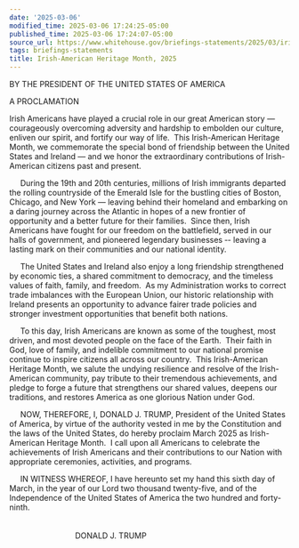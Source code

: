 ```yaml
---
date: '2025-03-06'
modified_time: 2025-03-06 17:24:25-05:00
published_time: 2025-03-06 17:24:07-05:00
source_url: https://www.whitehouse.gov/briefings-statements/2025/03/irish-american-heritage-month-2025/
tags: briefings-statements
title: Irish-American Heritage Month, 2025
---
```

 
BY THE PRESIDENT OF THE UNITED STATES OF AMERICA  
  
A PROCLAMATION

Irish Americans have played a crucial role in our great American story —
courageously overcoming adversity and hardship to embolden our culture,
enliven our spirit, and fortify our way of life.  This Irish-American
Heritage Month, we commemorate the special bond of friendship between
the United States and Ireland — and we honor the extraordinary
contributions of Irish-American citizens past and present.  
  
     During the 19th and 20th centuries, millions of Irish immigrants
departed the rolling countryside of the Emerald Isle for the bustling
cities of Boston, Chicago, and New York — leaving behind their homeland
and embarking on a daring journey across the Atlantic in hopes of a new
frontier of opportunity and a better future for their families.  Since
then, Irish Americans have fought for our freedom on the battlefield,
served in our halls of government, and pioneered legendary businesses ‑-
leaving a lasting mark on their communities and our national identity.  
  
     The United States and Ireland also enjoy a long friendship
strengthened by economic ties, a shared commitment to democracy, and the
timeless values of faith, family, and freedom.  As my Administration
works to correct trade imbalances with the European Union, our historic
relationship with Ireland presents an opportunity to advance fairer
trade policies and stronger investment opportunities that benefit both
nations.  
  
     To this day, Irish Americans are known as some of the toughest,
most driven, and most devoted people on the face of the Earth.  Their
faith in God, love of family, and indelible commitment to our national
promise continue to inspire citizens all across our country.  This
Irish-American Heritage Month, we salute the undying resilience and
resolve of the Irish-American community, pay tribute to their tremendous
achievements, and pledge to forge a future that strengthens our shared
values, deepens our traditions, and restores America as one glorious
Nation under God.  
  
     NOW, THEREFORE, I, DONALD J. TRUMP, President of the United States
of America, by virtue of the authority vested in me by the Constitution
and the laws of the United States, do hereby proclaim March 2025 as
Irish-American Heritage Month.  I call upon all Americans to celebrate
the achievements of Irish Americans and their contributions to our
Nation with appropriate ceremonies, activities, and programs.  
  
     IN WITNESS WHEREOF, I have hereunto set my hand this sixth day of
March, in the year of our Lord two thousand twenty-five, and of the
Independence of the United States of America the two hundred and
forty-ninth.  
   
   
                              DONALD J. TRUMP
